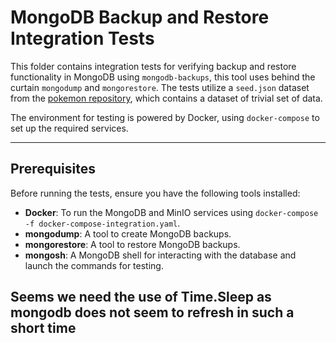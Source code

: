 # MongoDB Backup and Restore Integration Tests

This folder contains integration tests for verifying backup and restore functionality in MongoDB using `mongodb-backups`, this tool uses behind the curtain `mongodump` and `mongorestore`. The tests utilize a `seed.json` dataset from the [pokemon repository](https://github.com/ATL-WDI-Exercises/mongo-pokemon), which contains a dataset of trivial set of data. 

The environment for testing is powered by Docker, using `docker-compose` to set up the required services.

---

## Prerequisites

Before running the tests, ensure you have the following tools installed:

- **Docker**: To run the MongoDB and MinIO services using `docker-compose -f docker-compose-integration.yaml`.
- **mongodump**: A tool to create MongoDB backups.
- **mongorestore**: A tool to restore MongoDB backups.
- **mongosh**: A MongoDB shell for interacting with the database and launch the commands for testing.

Seems we need the use of Time.Sleep as mongodb does not seem to refresh in such a short time
---
